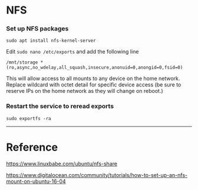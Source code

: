 # NFS

### Set up NFS packages
`sudo apt install nfs-kernel-server`

Edit `sudo nano /etc/exports` and add the following line

`/mnt/storage *(ro,async,no_wdelay,all_squash,insecure,anonuid=0,anongid=0,fsid=0)`

This will allow access to all mounts to any device on the home network. Replace wildcard with octet detail for specific device access (be sure to reserve IPs on the home network as they will change on reboot.) 

### Restart the service to reread exports

`sudo exportfs -ra`

---

# Reference

https://www.linuxbabe.com/ubuntu/nfs-share

https://www.digitalocean.com/community/tutorials/how-to-set-up-an-nfs-mount-on-ubuntu-16-04

